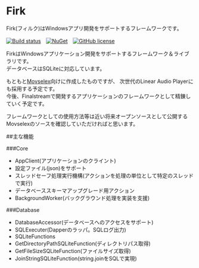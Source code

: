 # Firk
Firk(フィルク)はWindowsアプリ開発をサポートするフレームワークです。

[![Build status](https://ci.appveyor.com/api/projects/status/pwwb2xm9dek1b0ee?svg=true)](https://ci.appveyor.com/project/finalstream/firk)　[![NuGet](https://img.shields.io/nuget/v/Firk.svg?style=plastic)](https://www.nuget.org/packages/Firk/)　[![GitHub license](https://img.shields.io/github/license/finalstream/Firk.svg)]()

FirkはWindowsアプリケーション開発をサポートするフレームワーク＆ライブラリです。  
データベースはSQLiteに対応しています。

もともと[Movselex](http://www.finalstream.net/movselex/)向けに作成したものですが、
次世代のLinear Audio Playerにも採用する予定です。  
今後、Finalstreamで開発するアプリケーションのフレームワークとして精錬していく予定です。

フレームワークとしての使用方法等は近い将来オープンソースとして公開するMovselexのソースを確認していただければと思います。

##主な機能

###Core
* AppClient(アプリケーションのクライント)
 * 設定ファイル(json)をサポート
 * スレッドセーフ処理実行機構(アクションを処理の単位として特定のスレッドで実行)
 * データベーススキーマアップグレード用アクション
* BackgroundWorker(バックグラウンド処理を実装を支援)

###Database
* DatabaseAccessor(データベースへのアクセスをサポート)
* SQLExecuter(Dapperのラッパ。SQLログ出力)
* SQLiteFunctions
 * GetDirectoryPathSQLiteFunction(ディレクトリパス取得)
 * GetFileSizeSQLiteFunction(ファイルサイズ取得)
 * JoinStringSQLiteFunction(string.joinをSQLで実現)




